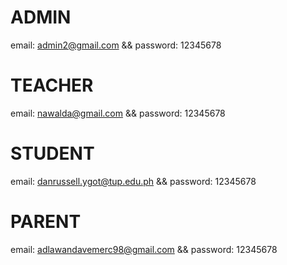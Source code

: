 # ADMIN
email: admin2@gmail.com && password: 12345678

# TEACHER
email: nawalda@gmail.com && password: 12345678

# STUDENT
email: danrussell.ygot@tup.edu.ph && password: 12345678

# PARENT
email: adlawandavemerc98@gmail.com && password: 12345678
